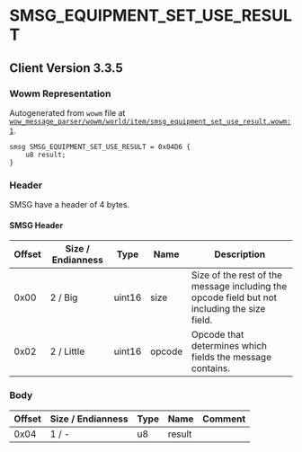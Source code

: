 # SMSG_EQUIPMENT_SET_USE_RESULT

## Client Version 3.3.5

### Wowm Representation

Autogenerated from `wowm` file at [`wow_message_parser/wowm/world/item/smsg_equipment_set_use_result.wowm:1`](https://github.com/gtker/wow_messages/tree/main/wow_message_parser/wowm/world/item/smsg_equipment_set_use_result.wowm#L1).
```rust,ignore
smsg SMSG_EQUIPMENT_SET_USE_RESULT = 0x04D6 {
    u8 result;
}
```
### Header

SMSG have a header of 4 bytes.

#### SMSG Header

| Offset | Size / Endianness | Type   | Name   | Description |
| ------ | ----------------- | ------ | ------ | ----------- |
| 0x00   | 2 / Big           | uint16 | size   | Size of the rest of the message including the opcode field but not including the size field.|
| 0x02   | 2 / Little        | uint16 | opcode | Opcode that determines which fields the message contains.|

### Body

| Offset | Size / Endianness | Type | Name | Comment |
| ------ | ----------------- | ---- | ---- | ------- |
| 0x04 | 1 / - | u8 | result |  |

